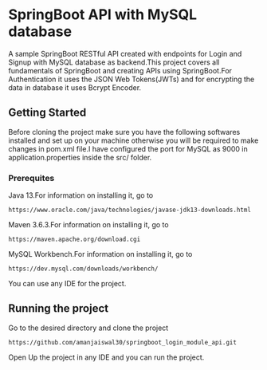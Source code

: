 # SpringBoot API with MySQL database
A sample SpringBoot RESTful API created with endpoints for Login and Signup with MySQL database as backend.This project covers all fundamentals of SpringBoot and creating APIs using SpringBoot.For Authentication it uses the JSON Web Tokens(JWTs) and for encrypting the data in database it uses Bcrypt Encoder.
## Getting Started
Before cloning the project make sure you have the following softwares installed and set up on your machine otherwise you will be required to make changes in pom.xml file.I have configured the port for MySQL as 9000 in application.properties inside the src/ folder.
### Prerequites
Java 13.For information on installing it, go to
```
https://www.oracle.com/java/technologies/javase-jdk13-downloads.html
```
Maven 3.6.3.For information on installing it, go to
```
https://maven.apache.org/download.cgi
```
MySQL Workbench.For information on installing it, go to
```
https://dev.mysql.com/downloads/workbench/
```
You can use any IDE for the project.
## Running the project
Go to the desired directory and clone the project
```
https://github.com/amanjaiswal30/springboot_login_module_api.git
```
Open Up the project in any IDE and you can run the project.
